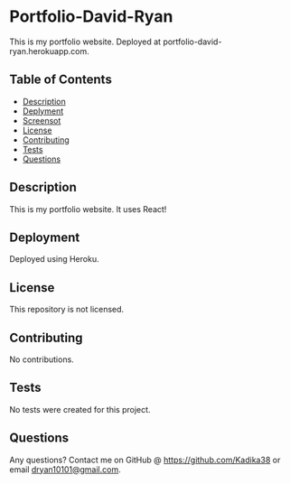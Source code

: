 # Portfolio-David-Ryan
This is my portfolio website.  Deployed at portfolio-david-ryan.herokuapp.com.

## Table of Contents
* [Description](#general-description)
* [Deplyment](#deployment)
* [Screensot](#screenshot)
* [License](#license)
* [Contributing](#contributing)
* [Tests](#tests)
* [Questions](#questions)
    
    
## Description
This is my portfolio website.  It uses React!


## Deployment
Deployed using Heroku.

## License
This repository is not licensed.


## Contributing
No contributions.


## Tests
No tests were created for this project.


## Questions
Any questions?  Contact me on GitHub @ https://github.com/Kadika38 or email dryan10101@gmail.com.